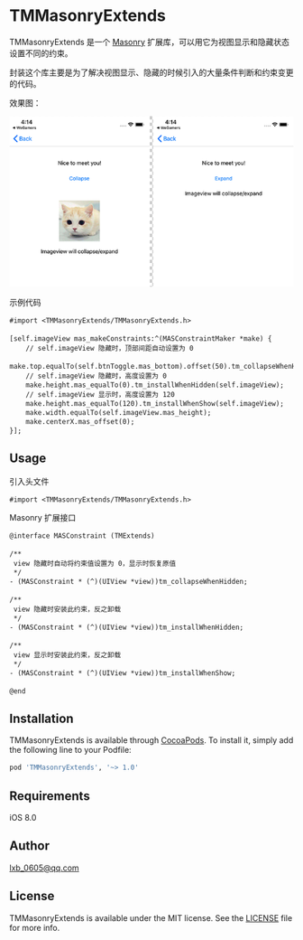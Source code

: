 # TMMasonryExtends

TMMasonryExtends 是一个 [Masonry](https://github.com/SnapKit/Masonry) 扩展库，可以用它为视图显示和隐藏状态设置不同的约束。

封装这个库主要是为了解决视图显示、隐藏的时候引入的大量条件判断和约束变更的代码。

效果图：

![预览图](./Doc/imgs/preview.png)

示例代码

``` objc
#import <TMMasonryExtends/TMMasonryExtends.h>

[self.imageView mas_makeConstraints:^(MASConstraintMaker *make) {
    // self.imageView 隐藏时，顶部间距自动设置为 0
    make.top.equalTo(self.btnToggle.mas_bottom).offset(50).tm_collapseWhenHidden(self.imageView);
    // self.imageView 隐藏时，高度设置为 0
    make.height.mas_equalTo(0).tm_installWhenHidden(self.imageView);
    // self.imageView 显示时，高度设置为 120
    make.height.mas_equalTo(120).tm_installWhenShow(self.imageView);
    make.width.equalTo(self.imageView.mas_height);
    make.centerX.mas_offset(0);
}];
```

## Usage

引入头文件

``` objc
#import <TMMasonryExtends/TMMasonryExtends.h>
```

Masonry 扩展接口

``` objc
@interface MASConstraint (TMExtends)

/**
 view 隐藏时自动将约束值设置为 0，显示时恢复原值
 */
- (MASConstraint * (^)(UIView *view))tm_collapseWhenHidden;

/**
 view 隐藏时安装此约束，反之卸载
 */
- (MASConstraint * (^)(UIView *view))tm_installWhenHidden;

/**
 view 显示时安装此约束，反之卸载
 */
- (MASConstraint * (^)(UIView *view))tm_installWhenShow;

@end
```

## Installation

TMMasonryExtends is available through [CocoaPods](https://cocoapods.org). To install it, simply add the following line to your Podfile:

```ruby
pod 'TMMasonryExtends', '~> 1.0'
```

## Requirements

iOS 8.0

## Author

lxb_0605@qq.com

## License

TMMasonryExtends is available under the MIT license. See the [LICENSE](LICENSE) file for more info.

